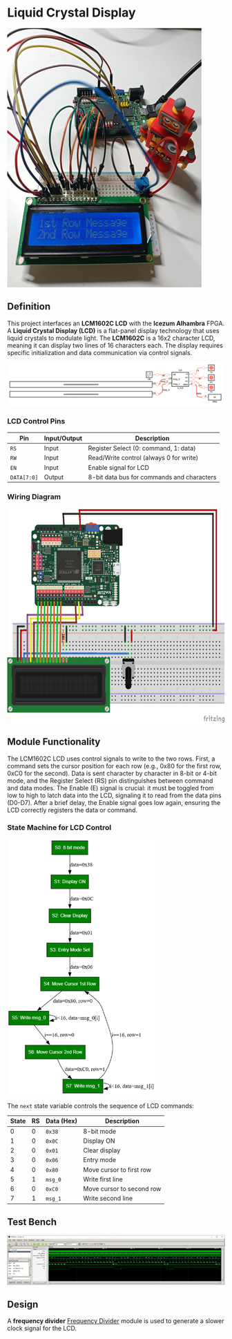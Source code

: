 # Liquid Crystal Display

<img src="./lcd.project.jpg" alt="Liquid Crystal Display Project" width="450" height="600">


## Definition
This project interfaces an **LCM1602C LCD** with the **Icezum Alhambra** FPGA.
A **Liquid Crystal Display (LCD)** is a flat-panel display technology that uses liquid crystals to modulate light.
The **LCM1602C** is a 16x2 character LCD, meaning it can display two lines of 16 characters each.
The display requires specific initialization and data communication via control signals.

![lcd synthesis](./top_synthesis.png "Top view LCD Synthesis")

### LCD Control Pins
| Pin  | Input/Output | Description |
|------|-------------|-------------|
| `RS`  | Input  | Register Select (0: command, 1: data) |
| `RW`  | Input  | Read/Write control (always 0 for write) |
| `EN`  | Input  | Enable signal for LCD |
| `DATA[7:0]` | Output | 8-bit data bus for commands and characters |

### Wiring Diagram

<img src="./lcd.fzz.png" alt="LCD Wiring Diagram" width="600" height="496">


## Module Functionality

The LCM1602C LCD uses control signals to write to the two rows.
First, a command sets the cursor position for each row (e.g., 0x80 for the first row, 0xC0 for the second).
Data is sent character by character in 8-bit or 4-bit mode, and the Register Select (RS) pin distinguishes between command and data modes.
The Enable (E) signal is crucial: it must be toggled from low to high to latch data into the LCD, signaling it to read from the data pins (D0-D7).
After a brief delay, the Enable signal goes low again, ensuring the LCD correctly registers the data or command.

### State Machine for LCD Control

<img src="./lcd.dot.png" alt="LCD State Machine" width="343" height="592">

The `next` state variable controls the sequence of LCD commands:

| State | RS  | Data (Hex) | Description |
|-------|-----|------------|-------------|
| 0     | 0   | `0x38`     | 8-bit mode |
| 1     | 0   | `0x0C`     | Display ON |
| 2     | 0   | `0x01`     | Clear display |
| 3     | 0   | `0x06`     | Entry mode |
| 4     | 0   | `0x80`     | Move cursor to first row |
| 5     | 1   | `msg_0`    | Write first line |
| 6     | 0   | `0xC0`     | Move cursor to second row |
| 7     | 1   | `msg_1`    | Write second line |


## Test Bench

![lcd tb](./lcd_tb.png "LCD Test Bench")


## Design
A **frequency divider** [Frequency Divider](../../clock/freq_divider\README.md) module is used to generate a slower clock signal for the LCD.

